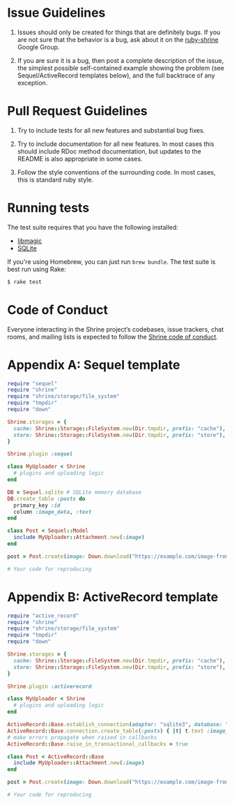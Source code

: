 Issue Guidelines
================

1. Issues should only be created for things that are definitely bugs.  If you
   are not sure that the behavior is a bug, ask about it on the [ruby-shrine]
   Google Group.

2. If you are sure it is a bug, then post a complete description of the issue,
   the simplest possible self-contained example showing the problem (see
   Sequel/ActiveRecord templates below), and the full backtrace of any
   exception.

Pull Request Guidelines
=======================

1. Try to include tests for all new features and substantial bug
   fixes.

2. Try to include documentation for all new features.  In most cases
   this should include RDoc method documentation, but updates to the
   README is also appropriate in some cases.

3. Follow the style conventions of the surrounding code.  In most
   cases, this is standard ruby style.

Running tests
=============

The test suite requires that you have the following installed:

* [libmagic]
* [SQLite]

If you're using Homebrew, you can just run `brew bundle`. The test suite is
best run using Rake:

```sh
$ rake test
```

Code of Conduct
===============

Everyone interacting in the Shrine project’s codebases, issue trackers, chat
rooms, and mailing lists is expected to follow the [Shrine code of conduct].

Appendix A: Sequel template
============================

```rb
require "sequel"
require "shrine"
require "shrine/storage/file_system"
require "tmpdir"
require "down"

Shrine.storages = {
  cache: Shrine::Storage::FileSystem.new(Dir.tmpdir, prefix: "cache"),
  store: Shrine::Storage::FileSystem.new(Dir.tmpdir, prefix: "store"),
}

Shrine.plugin :sequel

class MyUploader < Shrine
  # plugins and uploading logic
end

DB = Sequel.sqlite # SQLite memory database
DB.create_table :posts do
  primary_key :id
  column :image_data, :text
end

class Post < Sequel::Model
  include MyUploader::Attachment.new(:image)
end

post = Post.create(image: Down.download("https://example.com/image-from-internet.jpg"))

# Your code for reproducing
```

Appendix B: ActiveRecord template
=================================

```rb
require "active_record"
require "shrine"
require "shrine/storage/file_system"
require "tmpdir"
require "down"

Shrine.storages = {
  cache: Shrine::Storage::FileSystem.new(Dir.tmpdir, prefix: "cache"),
  store: Shrine::Storage::FileSystem.new(Dir.tmpdir, prefix: "store"),
}

Shrine.plugin :activerecord

class MyUploader < Shrine
  # plugins and uploading logic
end

ActiveRecord::Base.establish_connection(adapter: "sqlite3", database: ":memory:")
ActiveRecord::Base.connection.create_table(:posts) { |t| t.text :image_data }
# make errors propagate when raised in callbacks
ActiveRecord::Base.raise_in_transactional_callbacks = true

class Post < ActiveRecord::Base
  include MyUploader::Attachment.new(:image)
end

post = Post.create(image: Down.download("https://example.com/image-from-internet.jpg"))

# Your code for reproducing
```

[ruby-shrine]: https://groups.google.com/forum/#!forum/ruby-shrine
[Shrine code of conduct]: https://github.com/shrinerb/shrine/blob/master/CODE_OF_CONDUCT.md
[libmagic]: https://github.com/threatstack/libmagic
[SQLite]: https://www.sqlite.org
